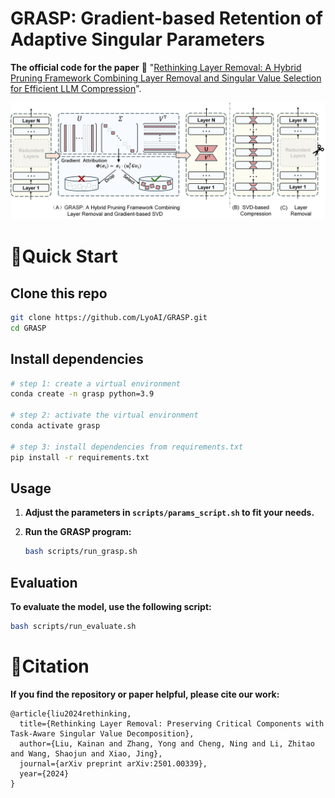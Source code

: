 # GRASP: Gradient-based Retention of Adaptive Singular Parameters

**The official code for the paper** 📃 "[Rethinking Layer Removal: A Hybrid Pruning Framework Combining Layer Removal and Singular Value Selection for Efficient LLM Compression](https://arxiv.org/abs/2501.00339)".

![GRASP](./assets/GRASP.png)

# 🎯Quick Start

## Clone this repo

```sh
git clone https://github.com/LyoAI/GRASP.git
cd GRASP
```

## Install dependencies

```sh
# step 1: create a virtual environment
conda create -n grasp python=3.9

# step 2: activate the virtual environment
conda activate grasp

# step 3: install dependencies from requirements.txt
pip install -r requirements.txt
```

## Usage

1. **Adjust the parameters in `scripts/params_script.sh` to fit your needs.**

2. **Run the GRASP program:**

   ```bash
   bash scripts/run_grasp.sh
   ```

## Evaluation

**To evaluate the model, use the following script:**

```bash
bash scripts/run_evaluate.sh
```


# 📌Citation

**If you find the repository or paper helpful, please cite our work:**

```
@article{liu2024rethinking,
  title={Rethinking Layer Removal: Preserving Critical Components with Task-Aware Singular Value Decomposition},
  author={Liu, Kainan and Zhang, Yong and Cheng, Ning and Li, Zhitao and Wang, Shaojun and Xiao, Jing},
  journal={arXiv preprint arXiv:2501.00339},
  year={2024}
}
```
